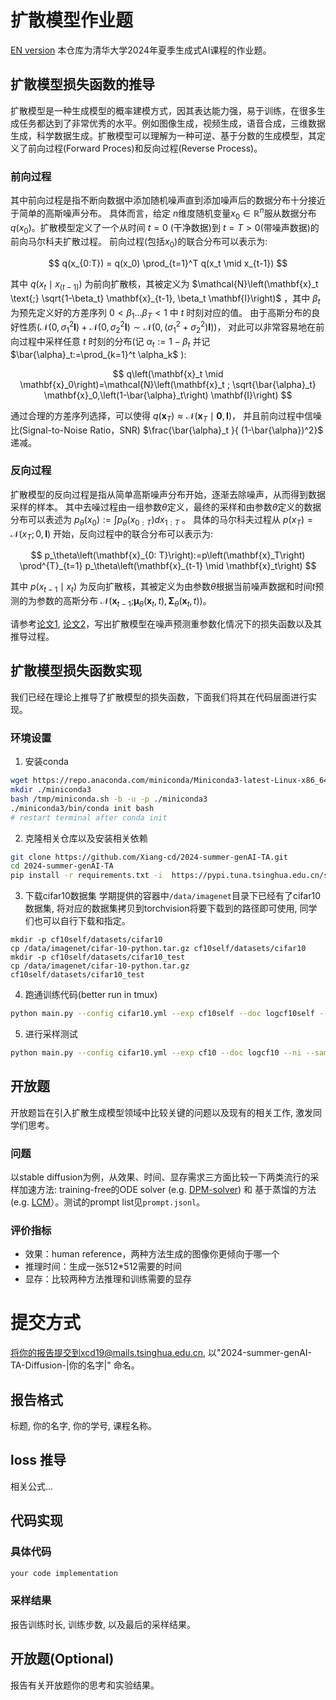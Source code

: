 # 扩散模型作业题
[EN version](README-EN.md)
本仓库为清华大学2024年夏季生成式AI课程的作业题。

## 扩散模型损失函数的推导

扩散模型是一种生成模型的概率建模方式，因其表达能力强，易于训练，在很多生成任务都达到了非常优秀的水平。例如图像生成，视频生成，语音合成，三维数据生成，科学数据生成。扩散模型可以理解为一种可逆、基于分数的生成模型，其定义了前向过程(Forward Proces)和反向过程(Reverse Process)。

### 前向过程
其中前向过程是指不断向数据中添加随机噪声直到添加噪声后的数据分布十分接近于简单的高斯噪声分布。
具体而言，给定 $n$维度随机变量$x_0 \in \mathbb{R}^{n}$服从数据分布$q(x_0)$。扩散模型定义了一个从时间 $t = 0$ (干净数据)到 $t = T > 0$(带噪声数据)的前向马尔科夫扩散过程。
前向过程(包括$x_0$)的联合分布可以表示为:

$$
q(x_{0:T}) = q(x_0) \prod_{t=1}^T q(x_t \mid x_{t-1})
$$

其中 $q(x_t \mid x_{(t-1)})$ 为前向扩散核，其被定义为 $\mathcal{N}\left(\mathbf{x}_t \text{;} \sqrt{1-\beta_t} \mathbf{x}_{t-1}, \beta_t \mathbf{I}\right)$ ，其中 $\beta_t$ 为预先定义好的方差序列 $0<\beta_1 … \beta_T<1$ 中 $t$ 时刻对应的值。
由于高斯分布的良好性质($\mathcal{N}\left(0, \sigma_1^2 \mathbf{I}\right)+\mathcal{N}\left(0, \sigma_2^2 \mathbf{I}\right) \sim \mathcal{N}\left(0,\left(\sigma_1^2+\sigma_2^2\right) \mathbf{I}\right)$)，
对此可以非常容易地在前向过程中采样任意 $t$ 时刻的分布(记 $\alpha_t:=1-\beta_t$ 并记 $\bar{\alpha}_t:=\prod_{k=1}^t \alpha_k$ ):

$$
q\left(\mathbf{x}_t \mid \mathbf{x}_0\right)=\mathcal{N}\left(\mathbf{x}_t ; \sqrt{\bar{\alpha}_t} \mathbf{x}_0,\left(1-\bar{\alpha}_t\right) \mathbf{I}\right)
$$

通过合理的方差序列选择，可以使得 $q\left(\boldsymbol{x}_T\right) \approx \mathcal{N}\left(\boldsymbol{x}_T \mid \mathbf{0},   \boldsymbol{I}\right)$，
并且前向过程中信噪比(Signal-to-Noise Ratio，SNR) $\frac{\bar{\alpha}_t }{ (1-\bar{\alpha})^2}$ 递减。


### 反向过程
扩散模型的反向过程是指从简单高斯噪声分布开始，逐渐去除噪声，从而得到数据采样的样本。
其中去噪过程由一组参数$\theta$定义，最终的采样和由参数$\theta$定义的数据分布可以表述为 $p_\theta\left(x_0\right):=\int p_\theta\left(x_{0: T}\right) d x_{1: T}$ 。
具体的马尔科夫过程从 $p(x_T) = \mathcal{N}(x_T; 0, \mathbf{I})$ 开始，反向过程中的联合分布可以表示为:


$$
p_\theta\left(\mathbf{x}_{0: T}\right):=p\left(\mathbf{x}_T\right) \prod^{T}_{t=1} p_\theta\left(\mathbf{x}_{t-1} \mid \mathbf{x}_t\right)
$$

其中 $p(x_{t-1} \mid x_t)$ 为反向扩散核，其被定义为由参数$\theta$根据当前噪声数据和时间$t$预测的为参数的高斯分布 $\mathcal{N}\left(\mathbf{x}_{t-1} \text{;} \boldsymbol{\mu}_\theta\left(\mathbf{x}_t, t\right), \boldsymbol{\Sigma}_\theta\left(\mathbf{x}_t, t\right)\right)$。

请参考[论文1](https://arxiv.org/abs/2006.11239), [论文2](https://arxiv.org/abs/1503.03585)，写出扩散模型在噪声预测重参数化情况下的损失函数以及其推导过程。



## 扩散模型损失函数实现
我们已经在理论上推导了扩散模型的损失函数，下面我们将其在代码层面进行实现。

### 环境设置
1. 安装conda
```sh
wget https://repo.anaconda.com/miniconda/Miniconda3-latest-Linux-x86_64.sh -O /tmp/miniconda.sh
mkdir ./miniconda3
bash /tmp/miniconda.sh -b -u -p ./miniconda3
./miniconda3/bin/conda init bash
# restart terminal after conda init
```
2. 克隆相关仓库以及安装相关依赖
```sh
git clone https://github.com/Xiang-cd/2024-summer-genAI-TA.git
cd 2024-summer-genAI-TA
pip install -r requirements.txt -i  https://pypi.tuna.tsinghua.edu.cn/simple
```
3. 下载cifar10数据集
学期提供的容器中`/data/imagenet`目录下已经有了cifar10数据集, 将对应的数据集拷贝到torchvision将要下载到的路径即可使用, 同学们也可以自行下载和指定。
```
mkdir -p cf10self/datasets/cifar10
cp /data/imagenet/cifar-10-python.tar.gz cf10self/datasets/cifar10
mkdir -p cf10self/datasets/cifar10_test
cp /data/imagenet/cifar-10-python.tar.gz cf10self/datasets/cifar10_test
```


4. 跑通训练代码(better run in tmux)
```sh
python main.py --config cifar10.yml --exp cf10self --doc logcf10self --ni
```

5. 进行采样测试
```sh
python main.py --config cifar10.yml --exp cf10 --doc logcf10 --ni --sample --timesteps 100 --fid
```

## 开放题
开放题旨在引入扩散生成模型领域中比较关键的问题以及现有的相关工作, 激发同学们思考。

### 问题
以stable diffusion为例，从效果、时间、显存需求三方面比较一下两类流行的采样加速方法: training-free的ODE solver (e.g. [DPM-solver](https://arxiv.org/abs/2206.00927)) 和 基于蒸馏的方法 (e.g. [LCM](https://arxiv.org/abs/2310.04378)）。测试的prompt list见```prompt.jsonl```。
### 评价指标
* 效果：human reference，两种方法生成的图像你更倾向于哪一个
* 推理时间：生成一张512*512需要的时间
* 显存：比较两种方法推理和训练需要的显存


# 提交方式
将你的报告提交到xcd19@mails.tsinghua.edu.cn, 以"2024-summer-genAI-TA-Diffusion-|你的名字|" 命名。

## 报告格式
标题, 你的名字, 你的学号, 课程名称。

## loss 推导

相关公式...

## 代码实现

###  具体代码

```python
your code implementation
```

### 采样结果
报告训练时长, 训练步数, 以及最后的采样结果。


## 开放题(Optional)
报告有关开放题你的思考和实验结果。
